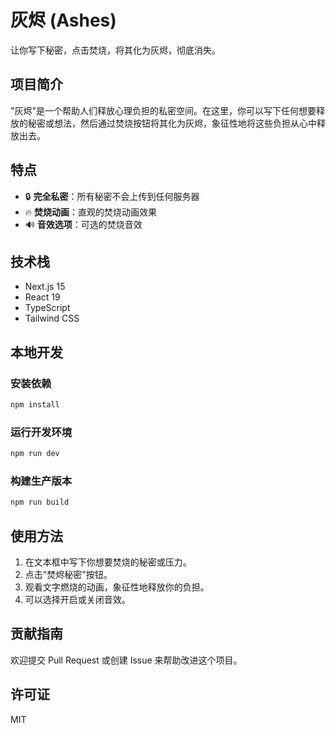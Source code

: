 # 灰烬 (Ashes)

让你写下秘密，点击焚烧，将其化为灰烬，彻底消失。

## 项目简介

"灰烬"是一个帮助人们释放心理负担的私密空间。在这里，你可以写下任何想要释放的秘密或想法，然后通过焚烧按钮将其化为灰烬，象征性地将这些负担从心中释放出去。

## 特点

- 🔒 **完全私密**：所有秘密不会上传到任何服务器
- 🔥 **焚烧动画**：直观的焚烧动画效果
- 🔊 **音效选项**：可选的焚烧音效

## 技术栈

- Next.js 15
- React 19
- TypeScript
- Tailwind CSS

## 本地开发

### 安装依赖

```bash
npm install
```

### 运行开发环境

```bash
npm run dev
```

### 构建生产版本

```bash
npm run build
```

## 使用方法

1. 在文本框中写下你想要焚烧的秘密或压力。
2. 点击"焚烬秘密"按钮。
3. 观看文字燃烧的动画，象征性地释放你的负担。
4. 可以选择开启或关闭音效。

## 贡献指南

欢迎提交 Pull Request 或创建 Issue 来帮助改进这个项目。

## 许可证

MIT



